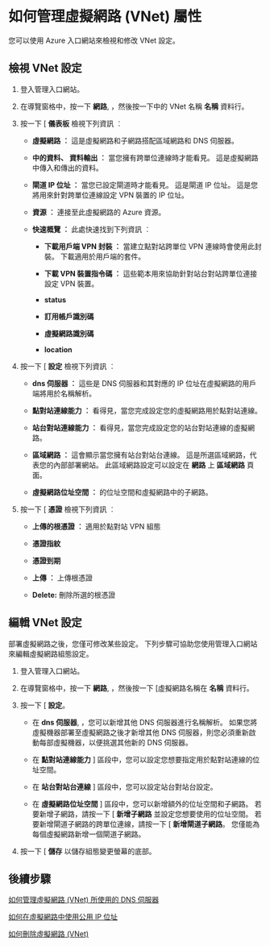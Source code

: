 <properties 
   pageTitle="如何管理虛擬網路 (VNet) 屬性"
   description="了解如何檢視和編輯虛擬網路設定"
   services="virtual-network"
   documentationCenter="na"
   authors="telmosampaio"
   manager="carmonm"
   editor="tysonn" />
<tags 
   ms.service="virtual-network"
   ms.devlang="na"
   ms.topic="article"
   ms.tgt_pltfrm="na"
   ms.workload="infrastructure-services"
   ms.date="12/11/2015"
   ms.author="telmos" />

# 如何管理虛擬網路 (VNet) 屬性
您可以使用 Azure 入口網站來檢視和修改 VNet 設定。

## 檢視 VNet 設定

1. 登入管理入口網站。

1. 在導覽窗格中，按一下 **網路**, ，然後按一下中的 VNet 名稱 **名稱** 資料行。

1. 按一下 [ **儀表板** 檢視下列資訊 ︰

    - **虛擬網路 ︰** 這是虛擬網路和子網路搭配區域網路和 DNS 伺服器。

    - **中的資料、 資料輸出 ︰** 當您擁有跨單位連線時才能看見。 這是虛擬網路中傳入和傳出的資料。

    - **閘道 IP 位址 ︰** 當您已設定閘道時才能看見。 這是閘道 IP 位址。 這是您將用來針對跨單位連線設定 VPN 裝置的 IP 位址。

    - **資源 ︰** 連接至此虛擬網路的 Azure 資源。

    - **快速概覽 ︰** 此處快速找到下列資訊 ︰

        - **下載用戶端 VPN 封裝 ︰** 當建立點對站跨單位 VPN 連線時會使用此封裝。 下載適用於用戶端的套件。

        - **下載 VPN 裝置指令碼 ︰** 這些範本用來協助針對站台對站跨單位連接設定 VPN 裝置。

        - **status**

        - **訂用帳戶識別碼**
        
        - **虛擬網路識別碼**
        
        - **location**

1. 按一下 [ **設定** 檢視下列資訊 ︰

    - **dns 伺服器 ︰** 這些是 DNS 伺服器和其對應的 IP 位址在虛擬網路的用戶端將用於名稱解析。

    - **點對站連線能力 ︰** 看得見，當您完成設定您的虛擬網路用於點對站連線。

    - **站台對站連線能力 ︰** 看得見，當您完成設定您的站台對站連線的虛擬網路。

    - **區域網路 ︰** 這會顯示當您擁有站台對站台連線。 這是所選區域網路，代表您的內部部署網站。 此區域網路設定可以設定在 **網路** 上 **區域網路** 頁面。
    
    - **虛擬網路位址空間 ︰** 的位址空間和虛擬網路中的子網路。

1. 按一下 [ **憑證** 檢視下列資訊 ︰

    - **上傳的根憑證 ︰** 適用於點對站 VPN 組態
    
    - **憑證指紋**
    
    - **憑證到期**
    
    - **上傳 ︰** 上傳根憑證
    
    - **Delete:** 刪除所選的根憑證

## 編輯 VNet 設定

部署虛擬網路之後，您僅可修改某些設定。 下列步驟可協助您使用管理入口網站來編輯虛擬網路組態設定。

1. 登入管理入口網站。

1. 在導覽窗格中，按一下 **網路**, ，然後按一下 [虛擬網路名稱在 **名稱** 資料行。

1. 按一下 [ **設定**。

    - 在 **dns 伺服器**, ，您可以新增其他 DNS 伺服器進行名稱解析。 如果您將虛擬機器部署至虛擬網路之後才新增其他 DNS 伺服器，則您必須重新啟動每部虛擬機器，以便挑選其他新的 DNS 伺服器。
    
    - 在 **點對站連線能力** ] 區段中，您可以設定您想要指定用於點對站連線的位址空間。
    
    - 在 **站台對站台連線** ] 區段中，您可以設定站台對站台設定。
    
    - 在 **虛擬網路位址空間** ] 區段中，您可以新增額外的位址空間和子網路。 若要新增子網路，請按一下 [ **新增子網路** 並設定您想要使用的位址空間。 若要新增閘道子網路的跨單位連線，請按一下 [ **新增閘道子網路**。 您僅能為每個虛擬網路新增一個閘道子網路。

1. 按一下 [ **儲存** 以儲存組態變更螢幕的底部。

## 後續步驟

[如何管理虛擬網路 (VNet) 所使用的 DNS 伺服器](../virtual-networks-manage-dns-in-vnet)

[如何在虛擬網路中使用公用 IP 位址](../virtual-networks-public-ip-within-vnet)

[如何刪除虛擬網路 (VNet)](../virtual-networks-delete-vnet) 

